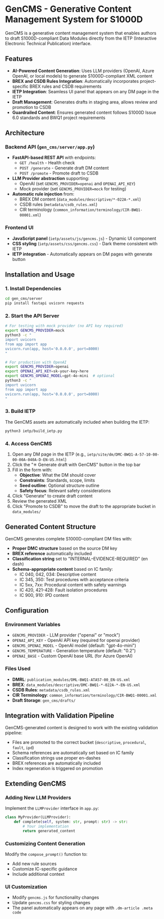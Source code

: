 # GenCMS - Generative Content Management System for S1000D

GenCMS is a generative content management system that enables authors to draft S1000D-compliant Data Modules directly from the IETP (Interactive Electronic Technical Publication) interface.

## Features

- **AI-Powered Content Generation**: Uses LLM providers (OpenAI, Azure OpenAI, or local models) to generate S1000D-compliant XML content
- **BREX and CSDB Rules Integration**: Automatically incorporates project-specific BREX rules and CSDB requirements
- **IETP Integration**: Seamless UI panel that appears on any DM page in the IETP
- **Draft Management**: Generates drafts in staging area, allows review and promotion to CSDB
- **Guardrailed Content**: Ensures generated content follows S1000D Issue 6.0 standards and BWQ1 project requirements

## Architecture

### Backend API (`gen_cms/server/app.py`)
- **FastAPI-based REST API** with endpoints:
  - `GET /health` - Health check
  - `POST /generate` - Generate draft DM content
  - `POST /promote` - Promote draft to CSDB
- **LLM Provider abstraction** supporting:
  - OpenAI (set `GENCMS_PROVIDER=openai` and `OPENAI_API_KEY`)
  - Mock provider (set `GENCMS_PROVIDER=mock` for testing)
- **Automatic rule injection** from:
  - BREX DM content (`data_modules/descriptive/*-022A-*.xml`)
  - CSDB rules (`metadata/csdb_rules.xml`)
  - CIR terminology (`common_information/terminology/CIR-BWQ1-00001.xml`)

### Frontend UI
- **JavaScript panel** (`ietp/assets/js/gencms.js`) - Dynamic UI component
- **CSS styling** (`ietp/assets/css/gencms.css`) - Dark theme consistent with IETP
- **IETP integration** - Automatically appears on DM pages with generate button

## Installation and Usage

### 1. Install Dependencies
```bash
cd gen_cms/server
pip install fastapi uvicorn requests
```

### 2. Start the API Server
```bash
# For testing with mock provider (no API key required)
export GENCMS_PROVIDER=mock
python3 -c "
import uvicorn
from app import app
uvicorn.run(app, host='0.0.0.0', port=8000)
"

# For production with OpenAI
export GENCMS_PROVIDER=openai
export OPENAI_API_KEY=sk-your-key-here
export GENCMS_OPENAI_MODEL=gpt-4o-mini  # optional
python3 -c "
import uvicorn  
from app import app
uvicorn.run(app, host='0.0.0.0', port=8000)
"
```

### 3. Build IETP
The GenCMS assets are automatically included when building the IETP:
```bash
python3 ietp/build_ietp.py
```

### 4. Access GenCMS
1. Open any DM page in the IETP (e.g., `ietp/site/dm/DMC-BWQ1-A-57-10-00-00-00A-040A-D-EN-US.html`)
2. Click the "✳︎ Generate draft with GenCMS" button in the top bar
3. Fill in the form with:
   - **Objective**: What the DM should cover
   - **Constraints**: Standards, scope, limits
   - **Seed outline**: Optional structure outline
   - **Safety focus**: Relevant safety considerations
4. Click "Generate" to create draft content
5. Review the generated XML
6. Click "Promote to CSDB" to move the draft to the appropriate bucket in `data_modules/`

## Generated Content Structure

GenCMS generates complete S1000D-compliant DM files with:

- **Proper DMC structure** based on the source DM key
- **BREX reference** automatically included
- **Classification string** set to "INTERNAL–EVIDENCE-REQUIRED" (en dash)
- **Schema-appropriate content** based on IC family:
  - IC 040, 042, 034: Descriptive content
  - IC 345, 350: Test procedures with acceptance criteria
  - IC 5xx, 7xx: Procedural content with safety warnings
  - IC 420, 421-428: Fault isolation procedures
  - IC 900, 910: IPD content

## Configuration

### Environment Variables
- `GENCMS_PROVIDER` - LLM provider ("openai" or "mock")
- `OPENAI_API_KEY` - OpenAI API key (required for openai provider)
- `GENCMS_OPENAI_MODEL` - OpenAI model (default: "gpt-4o-mini")
- `GENCMS_TEMPERATURE` - Generation temperature (default: "0.2")
- `OPENAI_BASE` - Custom OpenAI base URL (for Azure OpenAI)

### Files Used
- **DMRL**: `publication_modules/DML-BWQ1-ATA57-00_EN-US.xml`
- **BREX**: `data_modules/descriptive/DMC-BWQ1-*-022A-*-EN-US.xml`
- **CSDB Rules**: `metadata/csdb_rules.xml`
- **CIR Terminology**: `common_information/terminology/CIR-BWQ1-00001.xml`
- **Draft Storage**: `gen_cms/drafts/`

## Integration with Validation Pipeline

GenCMS-generated content is designed to work with the existing validation pipeline:
- Files are promoted to the correct bucket (`descriptive`, `procedural`, `fault`, `ipd`)
- Schema references are automatically set based on IC family
- Classification strings use proper en-dashes
- BREX references are automatically included
- Index regeneration is triggered on promotion

## Extending GenCMS

### Adding New LLM Providers
Implement the `LLMProvider` interface in `app.py`:
```python
class MyProvider(LLMProvider):
    def complete(self, system: str, prompt: str) -> str:
        # Your implementation
        return generated_content
```

### Customizing Content Generation
Modify the `compose_prompt()` function to:
- Add new rule sources
- Customize IC-specific guidance
- Include additional context

### UI Customization
- Modify `gencms.js` for functionality changes
- Update `gencms.css` for styling changes
- The panel automatically appears on any page with `.dm-article .meta code`